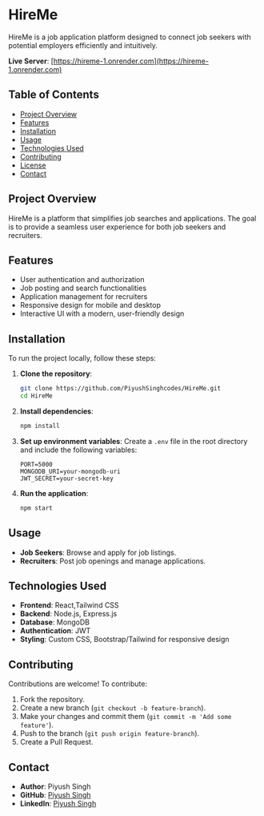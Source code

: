 # HireMe

HireMe is a job application platform designed to connect job seekers with potential employers efficiently and intuitively.

**Live Server**: [https://hireme-1.onrender.com](https://hireme-1.onrender.com)

## Table of Contents
- [Project Overview](#project-overview)
- [Features](#features)
- [Installation](#installation)
- [Usage](#usage)
- [Technologies Used](#technologies-used)
- [Contributing](#contributing)
- [License](#license)
- [Contact](#contact)

## Project Overview
HireMe is a platform that simplifies job searches and applications. The goal is to provide a seamless user experience for both job seekers and recruiters.

## Features
- User authentication and authorization
- Job posting and search functionalities
- Application management for recruiters
- Responsive design for mobile and desktop
- Interactive UI with a modern, user-friendly design

## Installation
To run the project locally, follow these steps:

1. **Clone the repository**:
   ```bash
   git clone https://github.com/PiyushSinghcodes/HireMe.git
   cd HireMe
   ```

2. **Install dependencies**:
   ```bash
   npm install
   ```

3. **Set up environment variables**:
   Create a `.env` file in the root directory and include the following variables:
   ```plaintext
   PORT=5000
   MONGODB_URI=your-mongodb-uri
   JWT_SECRET=your-secret-key
   ```

4. **Run the application**:
   ```bash
   npm start
   ```

## Usage
- **Job Seekers**: Browse and apply for job listings.
- **Recruiters**: Post job openings and manage applications.

## Technologies Used
- **Frontend**: React,Tailwind CSS
- **Backend**: Node.js, Express.js
- **Database**: MongoDB
- **Authentication**: JWT
- **Styling**: Custom CSS, Bootstrap/Tailwind for responsive design


## Contributing
Contributions are welcome! To contribute:
1. Fork the repository.
2. Create a new branch (`git checkout -b feature-branch`).
3. Make your changes and commit them (`git commit -m 'Add some feature'`).
4. Push to the branch (`git push origin feature-branch`).
5. Create a Pull Request.

## Contact
- **Author**: Piyush Singh
- **GitHub**: [Piyush Singh](https://github.com/PiyushSinghcodes)
- **LinkedIn**: [Piyush Singh](https://www.linkedin.com/in/piyush-singh908)
